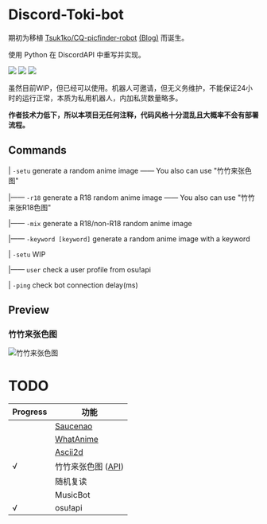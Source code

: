 # Discord-Toki-bot
期初为移植 [Tsuk1ko/CQ-picfinder-robot](https://github.com/Tsuk1ko/CQ-picfinder-robot) [(Blog)](https://moe.best/projects/qq-robot-picfinder.html) 而诞生。

使用 Python 在 DiscordAPI 中重写并实现。

[![](https://img.shields.io/badge/Made%20with-Python%203.8.1-brightgreen)](https://www.python.org/downloads/) [![](https://img.shields.io/badge/lib-discord.py-brightgreen)](https://github.com/Rapptz/discord.py/) [![](https://img.shields.io/badge/Bot-invite%20link-blue)](https://discordapp.com/api/oauth2/authorize?client_id=687568148354170896&permissions=0&scope=bot)

虽然目前WIP，但已经可以使用。机器人可邀请，但无义务维护，不能保证24小时的运行正常，本质为私用机器人，内加私货数量略多。

**作者技术力低下，所以本项目无任何注释，代码风格十分混乱且大概率不会有部署流程。**

## Commands
| `-setu`      generate a random anime image  —— You also can use "竹竹来张色图"

|—— `-r18`      generate a R18 random anime image  —— You also can use "竹竹来张R18色图"

|—— `-mix`	  generate a R18/non-R18 random anime image

|—— `-keyword [keyword]`      generate a random anime image with a keyword

| `-setu`      WIP

|—— `user`     check a user profile from osu!api

| `-ping`      check bot connection delay(ms)

## Preview

### 竹竹来张色图
![竹竹来张色图](https://i.imgur.com/oiVip6K.png)

# TODO

| Progress | 功能 |
|  ----    | ----  |
|          | [Saucenao](https://saucenao.com/) |
|          | [WhatAnime](https://trace.moe/)   |
|          | [Ascii2d](https://ascii2d.net/)   |
|√         | 竹竹来张色图 ([API](https://yww.uy/setuapi))                       |
|          | 随机复读                           |
|          | MusicBot                          |
|√         | osu!api                          |
